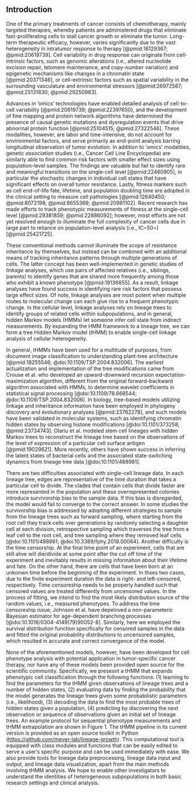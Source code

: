 ## Introduction

<!-- motivation; heterogeneity is an obstacle for chemotherapy  -->
One of the primary treatments of cancer consists of chemotherapy, mainly targeted therapies, whereby patients are administered drugs that eliminate fast-proliferating cells to stall cancer growth or eliminate the tumor. Long-term therapeutic efficacy, however, varies significantly due to the vast heterogeneity in intratumor response to therapy [@pmid:16129367; @pmid:20619739]. Cell variability in drug response can originate from cell-intrinsic factors, such as genomic alterations (i.e., altered nucleotide excision repair, telomere maintenance, and copy-number variation) and epigenetic mechanisms like changes in a chromatin state [@pmid:20371346], or cell-extrinsic factors such as spatial variability in the surrounding vasculature and environmental stressors [@pmid:26972587; @pmid:25131830; @pmid:29250983].

<!-- literature review in conventional single-cell variability studies -->
Advances in ‘omics’ technologies have enabled detailed analysis of cell-to-cell variability [@pmid:20619739; @pmid:22397650], and the development of fine mapping and protein network algorithms have determined the presence of causal genetic mutations and dysregulation events that drive abnormal protein function [@pmid:25104515; @pmid:27322546]. These modalities, however, are labor and time-intensive, do not account for environmental factors, and serve primarily as end-point analysis barring longitudinal observation of tumor evolution. In addition to 'omics' modalities, genetic _association_ studies (i.e., Cancer Cell Line Encyclopedia) are similarly able to find common risk factors with smaller effect sizes using population-level samples. The findings are valuable but fail to identify rare and meaningful transitions on the single-cell level [@pmid:22460905], in particular the stochastic changes in individual cell states that have significant effects on overall tumor resistance. Lastly, fitness markers such as cell end-of-life fate, lifetime, and population doubling time are adopted in the clinical setting to measure cell pathologies [@pmid:12640450; @pmid:8072198; @pmid:8655369; @pmid:20981102]. Recent research has made efforts to track phenotypic measurements of fitness at the single-cell level [@pmid:29381859; @pmid:22886092]; however, most efforts are not yet resolved enough to illuminate the full complexity of cancer cells due in large part to reliance on population-level analysis (i.e., IC~50~) [@pmid:25421725].  
 

<!-- where conventional methods fail and introduction of thmm -->
These conventional methods cannot illuminate the scope of resistance inheritance by themselves, but instead can be combined with an additional means of tracking inheritance patterns through multiple generations of cells. The latter concept has been well-implemented in genetic studies of _linkage_ analyses, which use pairs of affected relatives (i.e., siblings, parents) to identify genes that are shared more frequently among those who exhibit a known phenotype [@pmid:19136655]. As a result, linkage analyses have found success in identifying rare risk factors that possess large effect sizes. Of note, linkage analyses are most potent when multiple routes to molecular change can each give rise to a frequent phenotypic change. In the cellular level, linkage analyses rely on lineage trees to identify groups of related cells within subpopulations, and in general, hidden Markov models (HMMs) let someone infer cell state from indirect measurements. By expanding the HMM framework to a lineage tree, we can form a tree Hidden Markov model (tHMM) to enable single-cell linkage analysis of cellular heterogeneity.

<!-- tHMM literature review -->
In general, tHMMs have been used for a multitude of purposes, from document image classification to understanding plant-tree architecture [@pmid:18255546; @doi:10.1109/TSP.2004.832006]. The earliest actualization and implementation of the tree modifications came from Crouse et al. who developed an upward-downward recursion expectation-maximization algorithm, different from the original forward-backward algorithm associated with HMMs, to determine wavelet coefficients in statistical signal processing [@doi:10.1109/78.668544; @doi:10.1109/TSP.2004.832006]. In biology, tree-based models utilizing linkage and inheritance information have  been employed in phylogeny discovery and evolutionary analyses [@pmid:23762278], and such models have been validated in molecular systems, such as identifying chromatin hidden states by observing histone modifications [@doi:10.1101/373258; @pmid:23734743]. Olariu et al. modeled stem cell lineages with hidden Markov trees to reconstruct the lineage tree based on the observations of the level of expression of a particular cell surface antigen [@pmid:19029621]. More recently, others have shown success in inferring the latent states of bacterial cells and the associated state-switching dynamics from lineage tree data [@doi:10.1101/488981].  

<!-- Literature review of censorship -->
 There are two difficulties associated with single-cell lineage data. In each lineage tree, edges are representative of the time duration that takes a particular cell to divide. The clades that contain cells that divide faster are more represented in the population and these overrepresented colonies introduce survivorship bias to the sample data. If this bias is disregarded, the model would fail to converge to the correct answer. In some studies the survivorship bias is addressed by adopting different strategies to sample from the lineage trees such as forward sampling, where starting from the root cell they track cells over generations by randomly selecting a daughter cell at each division, retrospective sampling which traverses the tree from a leaf cell to the root cell, and tree sampling where they removed leaf cells [@doi:10.1101/488981; @doi:10.3389/fphy.2018.00064]. Another difficulty is the time censorship. At the final time point of an experiment, cells that are still alive will die/divide at some point after the cut off time of the experiment and inevitably results in missing information about their lifetime and fate. On the other hand, there are cells that have been born at an unkonwn time before the beginning of the experiment. In thses two cases, due to the finite experiment duration the data is right- and left-censored, respectively. Time censoreship needs to be properly handled such that censored values are treated differently from uncensored values. In the process of fitting, we intend to find the most likely distribution source of the random values, i.e., measured phenotypes. To address the time censoreship issue, Johnson et al. have depeloved a non-parameteric Bayesian estimator for age-dependent branching processes [@doi:10.1016/0304-4149(79)90052-8]. Similarly, here we employed the survival distribution function specifically for censored samples in the data and fitted the original probability distributions to uncensored samples, which resulted in accurate and correct convergence of the model.


<!-- significance -->
None of the aforementioned models, however, have been developed for cell phenotype analysis with potential application in tumor-specific cancer therapy, nor have any of these models been provided open source for the scientific community. Specifically, we presesnt a tHMM that expands phenotypic cell classification through the following functions: (1) learning to find the parameters for the tHMM given observations of lineage trees and a number of hidden states, (2) evaluating data by finding the probability that the model generates the lineage trees given some probabilistic parameters (i.e., likelihood), (3) decoding the data to find the most probable trees of hidden states given a population, (4) predicting by discovering the next observation or sequence of observations given an initial set of lineage trees. An example protocol for sequential phenotype measurements and tHMM extrapolation are shown in Figure 1. The tHMM pipeline in its current version is provided as an open source toolkit in Python (<https://github.com/meyer-lab/lineage-growth>). This computational tool is equipped with class modules and functions that can be easily edited to serve a user’s specific purpose and can be used immediately with ease. We also provide tools for lineage data preprocessing, lineage data input and output, and lineage data visualization, apart from the main methods involving tHMM analysis. We hope to enable other investigators to understand the identities of heterogeneous subpopulations in both basic research settings and clinical analysis.
